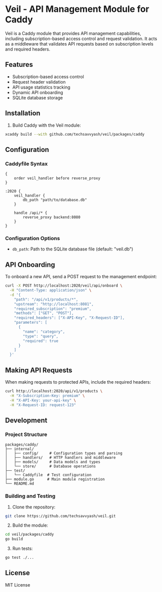 # Veil - API Management Module for Caddy

Veil is a Caddy module that provides API management capabilities, including subscription-based access control and request validation. It acts as a middleware that validates API requests based on subscription levels and required headers.

## Features

- Subscription-based access control
- Request header validation
- API usage statistics tracking
- Dynamic API onboarding
- SQLite database storage

## Installation

1. Build Caddy with the Veil module:

```bash
xcaddy build --with github.com/techsavvyash/veil/packages/caddy
```

## Configuration

### Caddyfile Syntax

```caddy
{
    order veil_handler before reverse_proxy
}

:2020 {
    veil_handler {
        db_path "path/to/database.db"
    }

    handle /api/* {
        reverse_proxy backend:8080
    }
}
```

### Configuration Options

- `db_path`: Path to the SQLite database file (default: "veil.db")

## API Onboarding

To onboard a new API, send a POST request to the management endpoint:

```bash
curl -X POST http://localhost:2020/veil/api/onboard \
  -H "Content-Type: application/json" \
  -d '{
    "path": "/api/v1/products/*",
    "upstream": "http://localhost:8081",
    "required_subscription": "premium",
    "methods": ["GET", "POST"],
    "required_headers": ["X-API-Key", "X-Request-ID"],
    "parameters": [
      {
        "name": "category",
        "type": "query",
        "required": true
      }
    ]
  }'
```

## Making API Requests

When making requests to protected APIs, include the required headers:

```bash
curl http://localhost:2020/api/v1/products \
  -H "X-Subscription-Key: premium" \
  -H "X-API-Key: your-api-key" \
  -H "X-Request-ID: request-123"
```

## Development

### Project Structure

```
packages/caddy/
├── internal/
│   ├── config/     # Configuration types and parsing
│   ├── handlers/   # HTTP handlers and middleware
│   ├── models/     # Data models and types
│   └── store/      # Database operations
├── test/
│   └── Caddyfile  # Test configuration
├── module.go      # Main module registration
└── README.md
```

### Building and Testing

1. Clone the repository:

```bash
git clone https://github.com/techsavvyash/veil.git
```

2. Build the module:

```bash
cd veil/packages/caddy
go build
```

3. Run tests:

```bash
go test ./...
```

## License

MIT License

